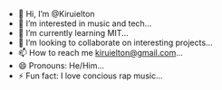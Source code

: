 - 👋 Hi, I’m @Kiruielton
- 👀 I’m interested in music and tech...
- 🌱 I’m currently learning MIT...
- 💞️ I’m looking to collaborate on interesting projects...
- 📫 How to reach me kiruielton@gmail.com...
- 😄 Pronouns: He/Him...
- ⚡ Fun fact: I love concious rap music...

<!---
Kiruielton/Kiruielton is a ✨ special ✨ repository because its `README.md` (this file) appears on your GitHub profile.
You can click the Preview link to take a look at your changes.
--->
